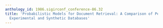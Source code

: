```yaml
---
anthology_id: 1986.sigirconf_conference-86.32
title: 'Probabilistic Models for Document Retrieval: A Comparison of Performance on
  Experimental and Synthetic Databases'
---
```


